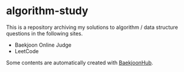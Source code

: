 # algorithm-study
This is a repository archiving my solutions to algorithm / data structure questions in the following sites.
 - Baekjoon Online Judge
 - LeetCode

Some contents are automatically created with [BaekjoonHub](https://github.com/BaekjoonHub/BaekjoonHub).
